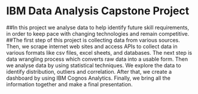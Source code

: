 # IBM Data Analysis Capstone Project
##In this project we analyse data to help identify future skill requirements, in order to keep pace with changing technologies and remain competitive. 
##The first step of this project is collecting data from various sources. Then, we scrape internet web sites and access APIs to collect data in various formats like csv files, excel sheets, and databases. The next step is data wrangling process which converts raw data into a usable form. Then we analyse data by using statistical techniques. We explore the data to identify distribution, outliers and correlation.  After that, we create a dashboard by using IBM Cognos Analytics. Finally, we bring all the information together and make a final presentation.  





 
 

